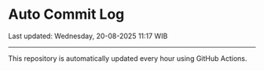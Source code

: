 # Auto Commit Log

Last updated: Wednesday, 20-08-2025 11:17 WIB

---

This repository is automatically updated every hour using GitHub Actions.
